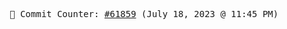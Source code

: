 <p align="center">
    <samp>
        📮 Commit Counter: <a href="https://github.com/Javascript-void0/Javascript-void0/commits/main">#61859</a> (July 18, 2023 @ 11:45 PM)
    </samp>
</p>
